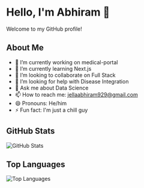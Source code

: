 # Hello, I'm Abhiram 👋

Welcome to my GitHub profile!

## About Me
- 🔭 I’m currently working on medical-portal
- 🌱 I’m currently learning Next.js
- 👯 I’m looking to collaborate on Full Stack
- 🤔 I’m looking for help with Disease Integration
- 💬 Ask me about Data Science
- 📫 How to reach me: jellaabhiram929@gmail.com
- 😄 Pronouns: He/him
- ⚡ Fun fact: I'm just a chill guy

## GitHub Stats
![GitHub Stats](https://github-readme-stats.vercel.app/api?username=abhiiesante&show_icons=true&theme=radical)

## Top Languages
![Top Languages](https://github-readme-stats.vercel.app/api/top-langs/?username=abhiiesante&layout=compact&theme=radical)
